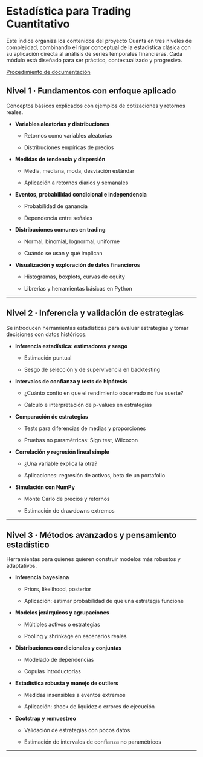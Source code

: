 # Estadística para Trading Cuantitativo

Este índice organiza los contenidos del proyecto Cuants en tres niveles de complejidad, combinando el rigor conceptual de la estadística clásica con su aplicación directa al análisis de series temporales financieras. Cada módulo está diseñado para ser práctico, contextualizado y progresivo.

[Procedimiento de documentación](Procedimiento_documentacion.md)

## Nivel 1 · Fundamentos con enfoque aplicado

Conceptos básicos explicados con ejemplos de cotizaciones y retornos reales.

* **Variables aleatorias y distribuciones**

  * Retornos como variables aleatorias

  * Distribuciones empíricas de precios

* **Medidas de tendencia y dispersión**

  * Media, mediana, moda, desviación estándar

  * Aplicación a retornos diarios y semanales

* **Eventos, probabilidad condicional e independencia**

  * Probabilidad de ganancia

  * Dependencia entre señales

* **Distribuciones comunes en trading**

  * Normal, binomial, lognormal, uniforme

  * Cuándo se usan y qué implican

* **Visualización y exploración de datos financieros**

  * Histogramas, boxplots, curvas de equity

  * Librerías y herramientas básicas en Python

***

## Nivel 2 · Inferencia y validación de estrategias

Se introducen herramientas estadísticas para evaluar estrategias y tomar decisiones con datos históricos.

* **Inferencia estadística: estimadores y sesgo**

  * Estimación puntual

  * Sesgo de selección y de supervivencia en backtesting

* **Intervalos de confianza y tests de hipótesis**

  * ¿Cuánto confío en que el rendimiento observado no fue suerte?

  * Cálculo e interpretación de p-values en estrategias

* **Comparación de estrategias**

  * Tests para diferencias de medias y proporciones

  * Pruebas no paramétricas: Sign test, Wilcoxon

* **Correlación y regresión lineal simple**

  * ¿Una variable explica la otra?

  * Aplicaciones: regresión de activos, beta de un portafolio

* **Simulación con NumPy**

  * Monte Carlo de precios y retornos

  * Estimación de drawdowns extremos

***

## Nivel 3 · Métodos avanzados y pensamiento estadístico

Herramientas para quienes quieren construir modelos más robustos y adaptativos.

* **Inferencia bayesiana**

  * Priors, likelihood, posterior

  * Aplicación: estimar probabilidad de que una estrategia funcione

* **Modelos jerárquicos y agrupaciones**

  * Múltiples activos o estrategias

  * Pooling y shrinkage en escenarios reales

* **Distribuciones condicionales y conjuntas**

  * Modelado de dependencias

  * Copulas introductorias

* **Estadística robusta y manejo de outliers**

  * Medidas insensibles a eventos extremos

  * Aplicación: shock de liquidez o errores de ejecución

* **Bootstrap y remuestreo**

  * Validación de estrategias con pocos datos

  * Estimación de intervalos de confianza no paramétricos

***

